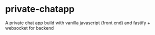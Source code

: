 # private-chatapp
A private chat app build with vanilla javascript (front end) and fastify + websocket for backend
